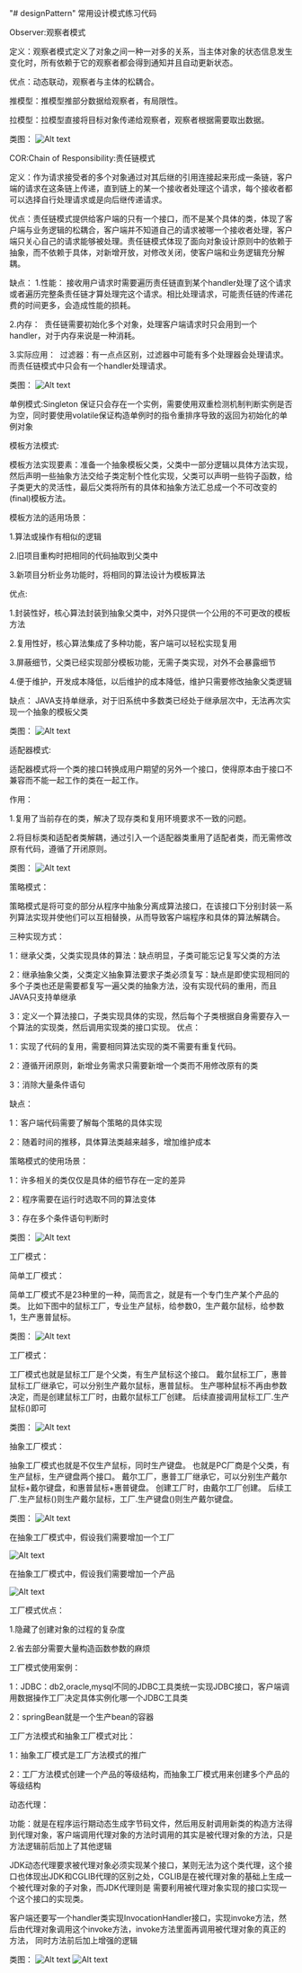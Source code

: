 "# designPattern" 
常用设计模式练习代码

Observer:观察者模式

定义：观察者模式定义了对象之间一种一对多的关系，当主体对象的状态信息发生变化时，所有依赖于它的观察者都会得到通知并且自动更新状态。

优点：动态联动，观察者与主体的松耦合。

推模型：推模型推部分数据给观察者，有局限性。

拉模型：拉模型直接将目标对象传递给观察者，观察者根据需要取出数据。

类图：
![Alt text](https://github.com/eddiepengdenvren/designPattern/raw/master/images/Observer.png)





COR:Chain of Responsibility:责任链模式

定义：作为请求接受者的多个对象通过对其后继的引用连接起来形成一条链，客户端的请求在这条链上传递，直到链上的某一个接收者处理这个请求，每个接收者都可以选择自行处理请求或是向后继传递请求。

优点：责任链模式提供给客户端的只有一个接口，而不是某个具体的类，体现了客户端与业务逻辑的松耦合，客户端并不知道自己的请求被哪一个接收者处理，客户端只关心自己的请求能够被处理。责任链模式体现了面向对象设计原则中的依赖于抽象，而不依赖于具体，对新增开放，对修改关闭，使客户端和业务逻辑充分解耦。

缺点：
1.性能：
  接收用户请求时需要遍历责任链直到某个handler处理了这个请求或者遍历完整条责任链才算处理完这个请求。相比处理请求，可能责任链的传递花费的时间更多，会造成性能的损耗。

2.内存：
  责任链需要初始化多个对象，处理客户端请求时只会用到一个handler，对于内存来说是一种消耗。
  
3.实际应用：
  过滤器：有一点点区别，过滤器中可能有多个处理器会处理请求。而责任链模式中只会有一个handler处理请求。

类图：
![Alt text](https://github.com/eddiepengdenvren/designPattern/raw/master/images/COR.png)

单例模式:Singleton  保证只会存在一个实例，需要使用双重检测机制判断实例是否为空，同时要使用volatile保证构造单例时的指令重排序导致的返回为初始化的单例对象

模板方法模式:

模板方法实现要素：准备一个抽象模板父类，父类中一部分逻辑以具体方法实现，然后声明一些抽象方法交给子类定制个性化实现，父类可以声明一些钩子函数，给子类更大的灵活性，最后父类将所有的具体和抽象方法汇总成一个不可改变的(final)模板方法。

模板方法的适用场景：

1.算法或操作有相似的逻辑

2.旧项目重构时把相同的代码抽取到父类中

3.新项目分析业务功能时，将相同的算法设计为模板算法

优点:

1.封装性好，核心算法封装到抽象父类中，对外只提供一个公用的不可更改的模板方法

2.复用性好，核心算法集成了多种功能，客户端可以轻松实现复用

3.屏蔽细节，父类已经实现部分模板功能，无需子类实现，对外不会暴露细节

4.便于维护，开发成本降低，以后维护的成本降低，维护只需要修改抽象父类逻辑

缺点：
JAVA支持单继承，对于旧系统中多数类已经处于继承层次中，无法再次实现一个抽象的模板父类

类图：
![Alt text](https://github.com/eddiepengdenvren/designPattern/raw/master/images/modelMethod.jpg)

适配器模式:

适配器模式将一个类的接口转换成用户期望的另外一个接口，使得原本由于接口不兼容而不能一起工作的类在一起工作。

作用：

1.复用了当前存在的类，解决了现存类和复用环境要求不一致的问题。

2.将目标类和适配者类解耦，通过引入一个适配器类重用了适配者类，而无需修改原有代码，遵循了开闭原则。

类图：
![Alt text](https://github.com/eddiepengdenvren/designPattern/raw/master/images/adapter.png)

策略模式：

策略模式是将可变的部分从程序中抽象分离成算法接口，在该接口下分别封装一系列算法实现并使他们可以互相替换，从而导致客户端程序和具体的算法解耦合。

三种实现方式：

1：继承父类，父类实现具体的算法：缺点明显，子类可能忘记复写父类的方法

2：继承抽象父类，父类定义抽象算法要求子类必须复写：缺点是即使实现相同的多个子类也还是需要都复写一遍父类的抽象方法，没有实现代码的重用，而且JAVA只支持单继承

3：定义一个算法接口，子类实现具体的实现，然后每个子类根据自身需要存入一个算法的实现类，然后调用实现类的接口实现。
优点：

1：实现了代码的复用，需要相同算法实现的类不需要有重复代码。

2：遵循开闭原则，新增业务需求只需要新增一个类而不用修改原有的类

3：消除大量条件语句

缺点：

1：客户端代码需要了解每个策略的具体实现

2：随着时间的推移，具体算法类越来越多，增加维护成本

策略模式的使用场景：

1：许多相关的类仅仅是具体的细节存在一定的差异

2：程序需要在运行时选取不同的算法变体

3：存在多个条件语句判断时

类图：
![Alt text](https://github.com/eddiepengdenvren/designPattern/raw/master/images/strategy.png)


工厂模式：

简单工厂模式：

简单工厂模式不是23种里的一种，简而言之，就是有一个专门生产某个产品的类。
比如下图中的鼠标工厂，专业生产鼠标，给参数0，生产戴尔鼠标，给参数1，生产惠普鼠标。

类图：
![Alt text](https://github.com/eddiepengdenvren/designPattern/raw/master/images/simpleFactory.jpg)

工厂模式：

工厂模式也就是鼠标工厂是个父类，有生产鼠标这个接口。
戴尔鼠标工厂，惠普鼠标工厂继承它，可以分别生产戴尔鼠标，惠普鼠标。
生产哪种鼠标不再由参数决定，而是创建鼠标工厂时，由戴尔鼠标工厂创建。
后续直接调用鼠标工厂.生产鼠标()即可

类图：
![Alt text](https://github.com/eddiepengdenvren/designPattern/raw/master/images/factory.jpg)

抽象工厂模式：

抽象工厂模式也就是不仅生产鼠标，同时生产键盘。  也就是PC厂商是个父类，有生产鼠标，生产键盘两个接口。  戴尔工厂，惠普工厂继承它，可以分别生产戴尔鼠标+戴尔键盘，和惠普鼠标+惠普键盘。  创建工厂时，由戴尔工厂创建。  后续工厂.生产鼠标()则生产戴尔鼠标，工厂.生产键盘()则生产戴尔键盘。

类图：
![Alt text](https://github.com/eddiepengdenvren/designPattern/raw/master/images/abstractFactory.jpg)

在抽象工厂模式中，假设我们需要增加一个工厂

![Alt text](https://github.com/eddiepengdenvren/designPattern/raw/master/images/abstractFactory1.jpg)

在抽象工厂模式中，假设我们需要增加一个产品

![Alt text](https://github.com/eddiepengdenvren/designPattern/raw/master/images/abstractFactory2.jpg)

工厂模式优点：

1.隐藏了创建对象的过程的复杂度

2.省去部分需要大量构造函数参数的麻烦

工厂模式使用案例：

1：JDBC：db2,oracle,mysql不同的JDBC工具类统一实现JDBC接口，客户端调用数据操作工厂决定具体实例化哪一个JDBC工具类

2：springBean就是一个生产bean的容器

工厂方法模式和抽象工厂模式对比：

1：抽象工厂模式是工厂方法模式的推广

2：工厂方法模式创建一个产品的等级结构，而抽象工厂模式用来创建多个产品的等级结构

动态代理：

功能：就是在程序运行期动态生成字节码文件，然后用反射调用新类的构造方法得到代理对象，客户端调用代理对象的方法时调用的其实是被代理对象的方法，只是方法逻辑前后加上了其他逻辑

JDK动态代理要求被代理对象必须实现某个接口，某则无法为这个类代理，这个接口也体现出JDK和CGLIB代理的区别之处，CGLIB是在被代理对象的基础上生成一个被代理对象的子对象，而JDK代理则是
需要利用被代理对象实现的接口实现一个这个接口的实现类。

客户端还要写一个handler类实现InvocationHandler接口，实现invoke方法，然后由代理对象调用这个invoke方法，invoke方法里面再调用被代理对象的真正的方法，
同时方法前后加上增强的逻辑

类图：
![Alt text](https://github.com/eddiepengdenvren/designPattern/raw/master/images/jdkProxy.png)
![Alt text](https://github.com/eddiepengdenvren/designPattern/raw/master/images/cglibVSjdk.png)


